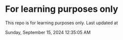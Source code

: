 # For learning purposes only
This repo is for learning purposes only.
Last updated at

Sunday, September 15, 2024 12:35:05 AM

